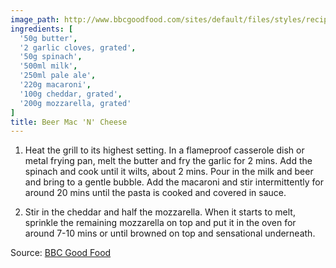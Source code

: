 ```yaml
---
image_path: http://www.bbcgoodfood.com/sites/default/files/styles/recipe/public/recipe/recipe-image/2016/07/beer-mac-n-cheese.jpg?itok=jqWnZoFx
ingredients: [
  '50g butter',
  '2 garlic cloves, grated',
  '50g spinach',
  '500ml milk',
  '250ml pale ale',
  '220g macaroni',
  '100g cheddar, grated',
  '200g mozzarella, grated'
]
title: Beer Mac 'N' Cheese
---
```


1. Heat the grill to its highest setting. In a flameproof casserole dish or metal frying pan, melt the butter and fry the garlic for 2 mins. Add the spinach and cook until it wilts, about 2 mins. Pour in the milk and beer and bring to a gentle bubble. Add the macaroni and stir intermittently for around 20 mins until the pasta is cooked and covered in sauce.

2. Stir in the cheddar and half the mozzarella. When it starts to melt, sprinkle the remaining mozzarella on top and put it in the oven for around 7-10 mins or until browned on top and sensational underneath.

Source: [BBC Good Food](http://www.bbcgoodfood.com/recipes/beer-mac-n-cheese)